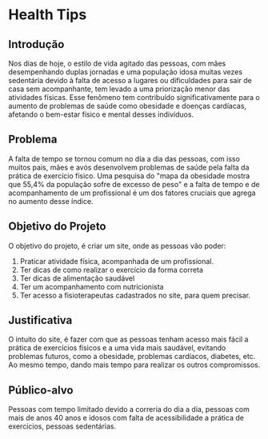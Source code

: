 # Health Tips

## Introdução
Nos dias de hoje, o estilo de vida agitado das pessoas, com mães desempenhando duplas jornadas e uma população idosa muitas vezes sedentária devido à falta de acesso a lugares ou dificuldades para sair de casa sem acompanhante, tem levado a uma priorização menor das atividades físicas. Esse fenômeno tem contribuído significativamente para o aumento de problemas de saúde como obesidade e doenças cardíacas, afetando o bem-estar físico e mental desses indivíduos.

## Problema
A falta de tempo se tornou comum no dia a dia das pessoas, com isso muitos pais, mães e avós desenvolvem problemas de saúde pela falta da prática de exercício físico. Uma pesquisa do "mapa da obesidade mostra que 55,4% da população sofre de excesso de peso" e a falta de tempo e de acompanhamento de um profissional é um dos fatores cruciais que agrega no aumento desse índice.

## Objetivo do Projeto
O objetivo do projeto, é criar um site, onde as pessoas vão poder:
1. Praticar atividade física, acompanhada de um profissional.
2. Ter dicas de como realizar o exercício da forma correta
3. Ter dicas de alimentação saudável
4. Ter um acompanhamento com nutricionista
5. Ter acesso a fisioterapeutas cadastrados no site, para quem precisar.

## Justificativa
O intuito do site, é fazer com que as pessoas tenham acesso mais fácil a prática de exercícios físicos e a uma vida mais saudável, evitando problemas futuros, como a obesidade, problemas cardíacos, diabetes, etc. Ao mesmo tempo, dando mais tempo para realizar os outros compromissos.

## Público-alvo
Pessoas com tempo limitado devido a correria do dia a dia, pessoas com mais de anos 40 anos e idosos com falta de acessibilidade a prática de exercícios, pessoas sedentárias.
